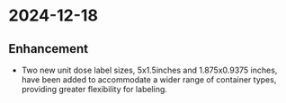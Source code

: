 # 2024-12-18

## Enhancement

* Two new unit dose label sizes, 5x1.5inches and 1.875x0.9375 inches, have been added to accommodate a wider range of container types, providing greater flexibility for labeling.
